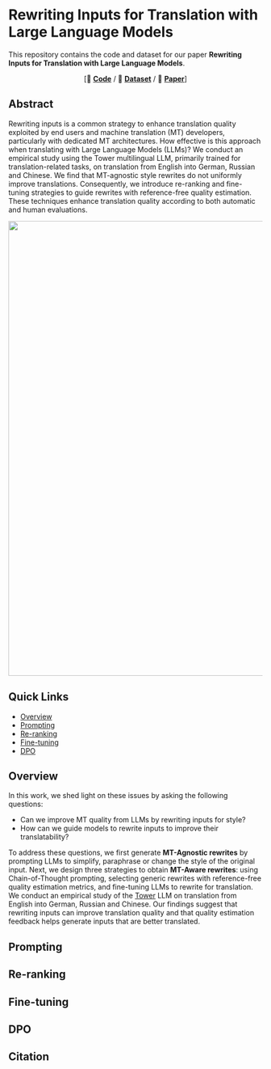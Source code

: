 # Rewriting Inputs for Translation with Large Language Models

This repository contains the code and dataset for our paper **Rewriting Inputs for Translation with Large Language Models**.

<div align="center">
[🤖 <b><a href=https://github.com/dayeonki/rewrite_mt/code>Code</a></b> / 🤗 <b><a href=https://huggingface.co/datasets/zoeyki/rewrite_mt_dataset>Dataset</a></b> / 📄 <b><a href=>Paper</a></b>]
</div>


## Abstract
Rewriting inputs is a common strategy to enhance translation quality exploited by end users and machine translation (MT) developers, particularly with dedicated MT architectures. How effective is this approach when translating with Large Language Models (LLMs)? We conduct an empirical study using the Tower multilingual LLM, primarily trained for translation-related tasks, on translation from English into German, Russian and Chinese. We find that MT-agnostic style rewrites do not uniformly improve translations. Consequently, we introduce re-ranking and fine-tuning strategies to guide rewrites with reference-free quality estimation. These techniques enhance translation quality according to both automatic and human evaluations.

<p align="center">
  <img src="https://github.com/user-attachments/assets/ef34c652-a880-47b1-9f5f-bd1586f2fd25" width="900">
</p>


## Quick Links
- [Overview](#overview)
- [Prompting](#prompting)
- [Re-ranking](#re-ranking)
- [Fine-tuning](#fine-tuning)
- [DPO](#dpo)


## Overview
In this work, we shed light on these issues by asking the following questions:

- Can we improve MT quality from LLMs by rewriting inputs for style?
- How can we guide models to rewrite inputs to improve their translatability? 

To address these questions, we first generate **MT-Agnostic rewrites** by prompting LLMs to simplify, paraphrase or change the style of the original input. Next, we design three strategies to obtain **MT-Aware rewrites**: using Chain-of-Thought prompting, selecting generic rewrites with reference-free quality estimation metrics, and fine-tuning LLMs to rewrite for translation. We conduct an empirical study of the <a href=https://arxiv.org/abs/2402.17733>Tower</a> LLM on translation from English into German, Russian and Chinese. Our findings suggest that rewriting inputs can improve translation quality and that quality estimation feedback helps generate inputs that are better translated.

## Prompting

## Re-ranking

## Fine-tuning

## DPO



## Citation
```
```
